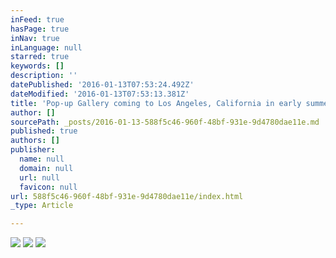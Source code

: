 ```yaml
---
inFeed: true
hasPage: true
inNav: true
inLanguage: null
starred: true
keywords: []
description: ''
datePublished: '2016-01-13T07:53:24.492Z'
dateModified: '2016-01-13T07:53:13.381Z'
title: 'Pop-up Gallery coming to Los Angeles, California in early summer 2016'
author: []
sourcePath: _posts/2016-01-13-588f5c46-960f-48bf-931e-9d4780dae11e.md
published: true
authors: []
publisher:
  name: null
  domain: null
  url: null
  favicon: null
url: 588f5c46-960f-48bf-931e-9d4780dae11e/index.html
_type: Article

---
```

![](https://the-grid-user-content.s3-us-west-2.amazonaws.com/768c4f93-26e9-4b9d-9647-e549e1925bd9.jpg)
![](https://the-grid-user-content.s3-us-west-2.amazonaws.com/1400f738-a852-434e-89aa-96af97148342.jpg)
![](https://the-grid-user-content.s3-us-west-2.amazonaws.com/447fa9c1-09d3-462e-a6e9-acda3c9fcef9.jpg)